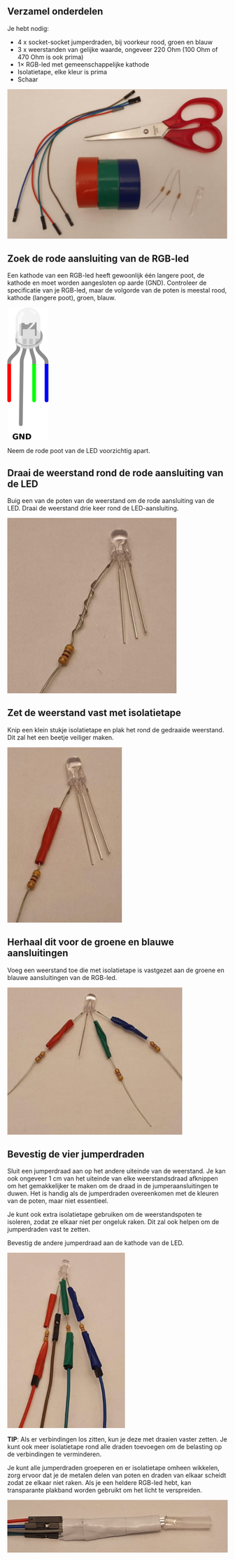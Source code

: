 ## Verzamel onderdelen

Je hebt nodig:
+ 4 x socket-socket jumperdraden, bij voorkeur rood, groen en blauw
+ 3 x weerstanden van gelijke waarde, ongeveer 220 Ohm (100 Ohm of 470 Ohm is ook prima)
+ 1× RGB-led met gemeenschappelijke kathode
+ Isolatietape, elke kleur is prima
+ Schaar

![Een afbeelding met twee verbindingsdraden, isolatietape, een LED, een weerstand en een schaar.](images/you-will-need.png)

## Zoek de rode aansluiting van de RGB-led

Een kathode van een RGB-led heeft gewoonlijk één langere poot, de kathode en moet worden aangesloten op aarde (GND). Controleer de specificatie van je RGB-led, maar de volgorde van de poten is meestal rood, kathode (langere poot), groen, blauw.

![Een RGB LED met vier poten, de tweede is langer.](images/rgb-led-legs.png)

Neem de rode poot van de LED voorzichtig apart.

## Draai de weerstand rond de rode aansluiting van de LED

Buig een van de poten van de weerstand om de rode aansluiting van de LED. Draai de weerstand drie keer rond de LED-aansluiting.

![Een zijde van een weerstand is gedraaid om de rode aansluiting van een LED.](images/twist-leg.png)

## Zet de weerstand vast met isolatietape

Knip een klein stukje isolatietape en plak het rond de gedraaide weerstand. Dit zal het een beetje veiliger maken.

![Isolatietape is rond het gedraaide deel van een weerstand geplaatst.](images/elec-tape.png)

## Herhaal dit voor de groene en blauwe aansluitingen

Voeg een weerstand toe die met isolatietape is vastgezet aan de groene en blauwe aansluitingen van de RGB-led.


![Weerstanden en isolatietape zijn bevestigd aan drie poten van een RGB-led.](images/elec-tape-three.png)

## Bevestig de vier jumperdraden

Sluit een jumperdraad aan op het andere uiteinde van de weerstand. Je kan ook ongeveer 1 cm van het uiteinde van elke weerstandsdraad afknippen om het gemakkelijker te maken om de draad in de jumperaansluitingen te duwen. Het is handig als de jumperdraden overeenkomen met de kleuren van de poten, maar niet essentieel.

Je kunt ook extra isolatietape gebruiken om de weerstandspoten te isoleren, zodat ze elkaar niet per ongeluk raken. Dit zal ook helpen om de jumperdraden vast te zetten.

Bevestig de andere jumperdraad aan de kathode van de LED.

![Vier jumperdraden zijn bevestigd aan een LED en een weerstand.](images/jumper-wires.png)

**TIP**: Als er verbindingen los zitten, kun je deze met draaien vaster zetten. Je kunt ook meer isolatietape rond alle draden toevoegen om de belasting op de verbindingen te verminderen.

Je kunt alle jumperdraden groeperen en er isolatietape omheen wikkelen, zorg ervoor dat je de metalen delen van poten en draden van elkaar scheidt zodat ze elkaar niet raken. Als je een heldere RGB-led hebt, kan transparante plakband worden gebruikt om het licht te verspreiden.

![RGB-led met weerstanden en vier jumperdraden, omwikkeld met isolatietape.](images/rgb-led-finished.png)


